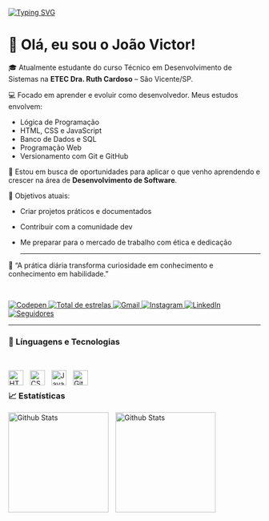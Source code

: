 [![Typing SVG](https://readme-typing-svg.herokuapp.com/?color=4169E1&size=35&center=true&vCenter=true&width=1000&lines=OLÁ;Seja+bem+vindo+ao+meu+perfil)](https://git.io/typing-svg)

# 👋 Olá, eu sou o João Victor!

🎓 Atualmente estudante do curso Técnico em Desenvolvimento de Sistemas na **ETEC Dra. Ruth Cardoso** – São Vicente/SP.

💻 Focado em aprender e evoluir como desenvolvedor. Meus estudos envolvem:
- Lógica de Programação
- HTML, CSS e JavaScript
- Banco de Dados e SQL
- Programação Web
- Versionamento com Git e GitHub

🚀 Estou em busca de oportunidades para aplicar o que venho aprendendo e crescer na área de **Desenvolvimento de Software**.

📌 Objetivos atuais:
- Criar projetos práticos e documentados
- Contribuir com a comunidade dev
- Me preparar para o mercado de trabalho com ética e dedicação

  ---

🧠 “A prática diária transforma curiosidade em conhecimento e conhecimento em habilidade.”

<br/>

<p align="left">
    <a href="https://codepen.io/jvictorlima">
        <img
            alt="Codepen"
            title="Conta do Codepen"
            src="https://img.shields.io/badge/Codepen-000000?style=for-the-badge&logo=codepen&logoColor=white"
         /> 
    <a href="https://github.com/jvlimadev?tab=repositories&sort=stargazers">
        <img 
            alt="Total de estrelas" 
            title="Total de estrelas GitHub" 
            src="https://custom-icon-badges.demolab.com/github/stars/jovilima?color=55960c&style=for-the-badge&labelColor=488207&logo=star&label=estrelas"
        />
    </a>  
    <a href="https://mailto:jovilimadev1999@gmail.com">
        <img
            alt="Gmail"
            title="Conta do Gmail"
            src="https://img.shields.io/badge/Gmail-D14836?style=for-the-badge&logo=gmail&logoColor=white"
         /> 
    <a href="https://www.instagram.com/jv._lima/">
        <img
            alt="Instagram"
            title="Conta do Instagram"
            src="https://img.shields.io/badge/Instagram-%23E4405F.svg?style=for-the-badge&logo=Instagram&logoColor=white"
        /> 
    <a href="https://www.linkedin.com/in/jvlimadev99/">
        <img 
            alt="LinkedIn" 
            title="Conta do LinkedIn" 
            src="https://img.shields.io/badge/LinkedIn-0077B5?style=for-the-badge&logo=linkedin&logoColor=white)](https://www.linkedin.com/in/jvlimadev99/"
        />
    </a>
    <a href="https://github.com/jvlimadev99?tab=followers">
        <img 
            alt="Seguidores" 
            title="Me siga no GitHub" 
            src="https://custom-icon-badges.demolab.com/github/followers/jvlimadev99?color=236ad3&labelColor=1155ba&style=for-the-badge&logo=github&label=Seguidores&logoColor=white"
        />
    </a>
</p> 
      
---

<h3>🤖 Línguagens e Tecnologias</h3>

<br/>

<img 
    align="left" 
    alt="HTML"
    title="HTML" 
    width="30px" 
    style="padding-right: 10px;" 
    src="https://cdn.jsdelivr.net/gh/devicons/devicon@latest/icons/html5/html5-original.svg" 
/>
<img 
    align="left" 
    alt="CSS" 
    title="CSS"
    width="30px" 
    style="padding-right: 10px;" 
    src="https://cdn.jsdelivr.net/gh/devicons/devicon@latest/icons/css3/css3-original.svg" 
/>
<img 
    align="left" 
    alt="JavaScript" 
    title="JavaScript"
    width="30px" 
    style="padding-right: 10px;" 
    src="https://cdn.jsdelivr.net/gh/devicons/devicon@latest/icons/javascript/javascript-original.svg" 
/>
<img 
    align="left" 
    alt="Git" 
    title="Git"
    width="30px" 
    style="padding-right: 10px;" 
    src="https://cdn.jsdelivr.net/gh/devicons/devicon@latest/icons/git/git-original.svg" 
/>

<br/>

<h3>📈 Estatísticas </h3>

<p>
  <img
    aling="left"
    alt="Github Stats"
    height="200"
    style="padding-right: 10px;"
    src="https://github-readme-stats.vercel.app/api?username=jovilima&show_icons=true&include_all_commits=true&locale=pt-br"
  />
  <img
    aling="left"
    alt="Github Stats"
    height="200"
    style="padding-right: 10px;"
    src="https://github-readme-stats.vercel.app/api/top-langs/?username=jovilima&layout=compact&custom_title=Tecnologias&langs_count=9""
  />
</p>

<!--Adicionando o Snake no readme
<picture align="center">
  <source media="(prefers-color-scheme: dark)" srcset="https://raw.githubusercontent.com/jovilima/jovilima/output/github-contribution-grid-snake-dark.svg">
  <source media="(prefers-color-scheme: light)" srcset="https://raw.githubusercontent.com/jovilima/jovilima/output/github-contribution-grid-snake-dark.svg">
  <img align="center" alt="github contribution grid snake animation" src="https://raw.githubusercontent.com/jovilima/jovilima/output/github-contribution-grid-snake.svg">
</picture>

 Adicionando contador de visitas ao perfil 

<div align="center">
  <br>
  <p align="centre"><b>Visitors Count</b></p>  
  <p align="center"><img align="center" src="https://profile-counter.glitch.me/{jovilima}/count.svg" /></p> 
  <br>
</div>
-->
